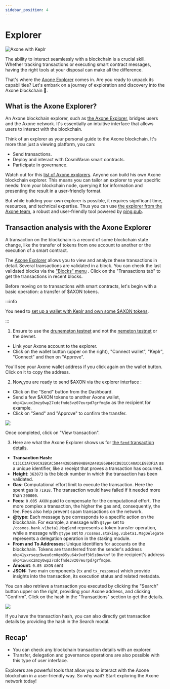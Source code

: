 ```yaml
---
sidebar_position: 4
---
```


# Explorer

![Axone with Keplr](/img/content/tutorials/explorer-0.webp)

The ability to interact seamlessly with a blockchain is a crucial skill. Whether tracking transactions or executing smart contract messages, having the right tools at your disposal can make all the difference.

That's where the [Axone Explorer](https://explore.okp4.network/OKP4%20Drunemeton%20testnet) comes in. Are you ready to unpack its capabilities? Let's embark on a journey of exploration and discovery into the Axone blockchain **🚀**.

## What is the Axone Explorer?

An Axone blockchain explorer, such as [the Axone Explorer](https://explore.okp4.network/OKP4%20Drunemeton%20testnet), bridges users and the Axone network. It's essentially an intuitive interface that allows users to interact with the blockchain.

Think of an explorer as your personal guide to the Axone blockchain. It's more than just a viewing platform, you can:

- Send transactions.
- Deploy and interact with CosmWasm smart contracts.
- Participate in governance.

Watch out for this [list of Axone explorers](https://github.com/okp4/awesome#-block-explorers). Anyone can build his own Axone blockchain explorer. This means you can tailor an explorer to your specific needs: from your blockchain node, querying it for information and presenting the result in a user-friendly format.

But while building your own explorer is possible, it requires significant time, resources, and technical expertise. Thus you can use [the explorer from the Axone team](https://github.com/okp4/ping-explorer), a robust and user-friendly tool powered by [ping.pub](https://ping.pub/).

## Transaction analysis with the Axone Explorer

A transaction on the blockchain is a record of some blockchain state change, like the transfer of tokens from one account to another or the execution of a smart contract.

The [Axone Explorer](https://explore.okp4.network/OKP4%20Drunemeton%20testnet) allows you to view and analyze these transactions in detail.
Several transactions are validated in a block. You can check the last validated blocks via the ["Blocks" menu](https://explore.okp4.network/OKP4%20Drunemeton%20testnet/block) . Click on the "Transactions tab" to get the transactions in recent blocks.

Before moving on to transactions with smart contracts, let's begin with a basic operation: a transfer of $AXON tokens.

:::info

You need to [set up a wallet with Keplr and own some $AXON tokens](https://docs.okp4.network/tutorials/keplr-1).

:::

1. Ensure to use the [drunemeton testnet](https://explore.okp4.network/OKP4%20Drunemeton%20testnet) and not the [nemeton testnet](https://explore.okp4.network/OKP4%20devnet) or the devnet.

- Link your Axone account to the explorer.
- Click on the wallet button (upper on the right), "Connect wallet", "Keplr", "Connect" and then on "Approve".

You'll see your Axone wallet address if you click again on the wallet button. Click on it to copy the address.

2. Now,you are ready to send $AXON via the explorer interface :

- Click on the "Send" button from the Dashboard.
- Send a few $AXON tokens to another Axone wallet, `okp41wuxc2mzy0wp27cdcfnde3vz07eurpd7grfmq6n` as the recipient for example.
- Click on "Send" and "Approve" to confirm the transfer.

<div style={{ display: "flex", justifyContent: "center" }}><img src="/img/content/tutorials/explorermaj-1.webp"></img></div>

Once completed, click on "View transaction".

3. Here are what the Axone Explorer shows us for [the `Send` transaction details](https://explore.okp4.network/OKP4%20Drunemeton%20testnet/tx/C131C3AFC90C92BCAC5044438D68984B842A481869B40CD831CC40AD1E983F2A).

- **Transaction Hash:** `C131C3AFC90C92BCAC5044438D68984B842A481869B40CD831CC40AD1E983F2A` as a unique identifier, like a receipt that proves a transaction has occurred.
- **Height**: `363073` is the block number in which the transaction has been validated.
- **Gas:** Computational effort limit to execute the transaction. Here the spent gas is `71918`. The transaction would have failed if it needed more than `200000`.
- **Fees:** `0.005 AXON` paid to compensate for the computational effort. The more complex a transaction, the higher the gas and, consequently, the fee. Fees also help prevent spam transactions on the network.
- **@type:** Each message type corresponds to a specific action on the blockchain. For example, a message with `@type` set to `/cosmos.bank.v1beta1.MsgSend` represents a token transfer operation, while a message with `@type` set to `/cosmos.staking.v1beta1.MsgDelegate` represents a delegation operation in the staking module.
- **From and To Addresses:** Unique identifiers for accounts on the blockchain. Tokens are transferred from the sender's address `okp41yxrseqc9weu6cm0gm85yu64x9xdf3k5z8nwknf` to the recipient's address `okp41wuxc2mzy0wp27cdcfnde3vz07eurpd7grfmq6n`.
- **Amount**: `0.05 AXON` sent
- **JSON:** Two main components (`tx` and `tx_response`) which provide insights into the transaction, its execution status and related metadata.

You can also retrieve a transaction you executed by clicking the "Search" button upper on the right, providing your Axone address, and clicking "Confirm". Click on the hash in the "Transactions" section to get the details.

<div style={{ display: "flex", justifyContent: "center" }}><img src="/img/content/tutorials/explorer-2.webp"></img></div>

If you have the transaction hash, you can also directly get transaction details by providing the hash in the Search modal.

## Recap'

- You can check any blockchain transaction details with an explorer.
- Transfer, delegation and governance operations are also possible with this type of user interface.

Explorers are powerful tools that allow you to interact with the Axone blockchain in a user-friendly way. So why wait? Start exploring the Axone network today!
